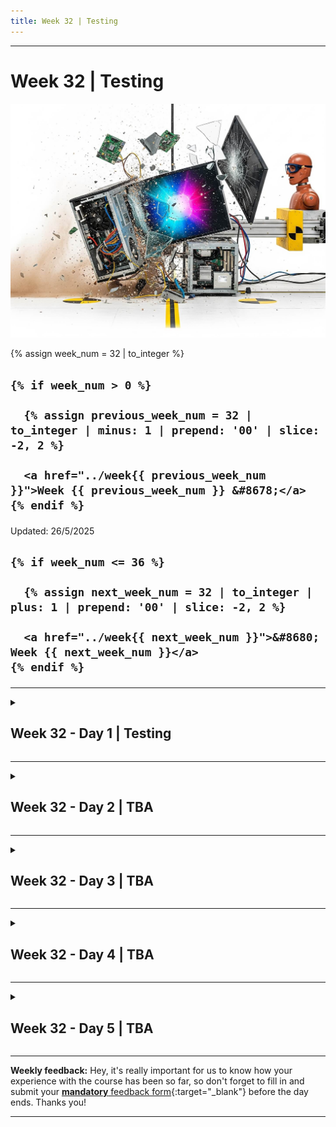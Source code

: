 ```yaml
---
title: Week 32 | Testing
---
```


<hr class="mb-0">

<h1 id="{{ Week 32-Testing | slugify }}">
  <span class="week-prefix">Week 32 |</span> Testing
</h1>

<img src="assets/pc.crash.test.jpeg" />

<div class="week-controls">

  {% assign week_num = 32 | to_integer %}

  <h2 class="week-controls__previous_week">

    {% if week_num > 0 %}

      {% assign previous_week_num = 32 | to_integer | minus: 1 | prepend: '00' | slice: -2, 2 %}

      <a href="../week{{ previous_week_num }}">Week {{ previous_week_num }} &#8678;</a>
    {% endif %}

  </h2>

  <span>Updated: 26/5/2025</span>

  <h2 class="week-controls__next_week">

    {% if week_num <= 36 %}

      {% assign next_week_num = 32 | to_integer | plus: 1 | prepend: '00' | slice: -2, 2 %}

      <a href="../week{{ next_week_num }}">&#8680; Week {{ next_week_num }}</a>
    {% endif %}

  </h2>

</div>

---

<!-- Week 32 - Day 1 | Testing -->
<details markdown="1">
  <summary>
    <h2>
      <span class="summary-day">Week 32 - Day 1</span> | Testing</h2>
  </summary>

### Schedule

  - **Watch the lectures**
  - **Study the suggested material**
  - **Practice on the topics and share your questions**

### Study Plan

  Your instructor will share the video lectures with you. Here are the topics covered:

  - **Part 1:** TypeScript & Testing FTW
  - **Part 2:** TypeScript & Testing FTW

  You can find the lecture code [here](){:target="_blank"}

  **Lecture Notes & Questions:**

  - **TypeScript + React:**  
    - **How to define types for hooks:**  
      - **const r = useState<POSSIBLE_TYPES_HERE>(INITIAL_VALUE)**  
        - **const r = useState<string|null|number>(null)**  
        - **const r = useRef<HTMLFormElement|null>(null)**  
  - **(method) ParentNode.querySelector<Element>(selectors: string): Element | null (+4 overloads)**  
    - This is the TypeScript *signature* for the documentQuerySelector()  
    - **ParentNode:** this is the TS type for the Object that contains this method  
      - document can be of ParentNode  
      - document.querySelector(“.an-element”).querySelector()  
    - **<Element>: ?**  
    - **:Element|null:** the return type  
    - **(+4 overloads): ?**  
  - **VSCode: Settings** => search for auto-save => files.autoSaveWhenNoErrors  
  - **VSCode:** [Pretty TypeScript Errors](https://marketplace.visualstudio.com/items?itemName=yoavbls.pretty-ts-errors){:target="_blank"}  
  - Testing document/DOM-API in Vitest  
    - Initially when you use document.* in tests you’ll get “document is not defined” because vitest runs in Node.js environment where DOM is not a thing.  
    - One solution would be to:  
      - Install jsdom (or happy-dom): `npm install --save-dev jsdom`  
      - Put this comment in your tests:  
      ```js
        /**  
         * @vitest-environment jsdom  
         */  
      ```
    - Alternatives exist through the configuration files *(vite.config.json, vitest.config.json or vitest.config.ts???, ts.config.json, etc.)*  
      - Check the docs: [https://vitest.dev/config/\#environment](https://vitest.dev/config/#environment){:target="_blank"}  
  - Vitest: you can either skip certain tests or focus on individual tests by using the following methods on the it(), describe() and test() methods of vitest:  
    - `it.skip(...)`  
    - `it.only(...)`  
    - `describe.skip()` or `describe.only()`  
    - `test.skip()` or `test.only()`  
  - Be very careful with NaN checks, because **NaN === NaN will ALWAYS BE false**  
    - The safest way is through **Number.isNaN( value )**   
    - **CAUTION:** There is also a global **isNaN()**. **AVOID IT!**  
  - **utils.ts:10 Uncaught Error** means there’s an Error thrown somewhere and you are not explicitly handling it, e.g. try/catch, catch(), etc.  
  - For testing React Components we need to bring in **React Testing Library**  
    - [https://testing-library.com/docs/react-testing-library/intro](https://testing-library.com/docs/react-testing-library/intro){:target="_blank"}  
      - For TS: `npm install --save-dev @testing-library/react @types/react-dom @types/react`  
    - Great intro to RTL: [https://www.robinwieruch.de/vitest-react-testing-library/](https://www.robinwieruch.de/vitest-react-testing-library/){:target="_blank"}  
  - When installing npm packages (and if they do not already include TypeScript types) you can use the @types repo:  
    - `npm i sharp`  
    - `npm i -D @types/sharp`  
    - `npm install react`  
    - `npm install --save-dev @types/react`

<!-- Summary -->

### Exercises

  - **Do you know the [`<picture>`](https://developer.mozilla.org/en-US/docs/Web/HTML/Element/picture){:target="_blank"} elements?**  
    - Cropping or modifying images for different media (screen sizes) conditions  
    - Offering alternative image formats, for cases where certain formats are not supported.  
      - You can serve the highly compressed webp image type for browsers that support this format and provide an alternative fallback for older browsers that do no support webp  
  - Study open source projects (GitHub, GitLab, Bitbucket) and take a look at how they organize tests  
    - [**sharp**](https://github.com/lovell/sharp/tree/main/test/unit){:target="_blank"} *(a Node.js module for working with images on the server)*  
  - **Testing Library** (which includes React Testing Library): *“The @testing-library family of packages helps you **test UI components** in a user-centric way.”*  
  - Discover [**React Testing Library**](https://testing-library.com/){:target="_blank"}:  
    - The methods available for querying the DOM (grabbing HTML elements)  
    - The methods for testing whether these selected elements have a particular property, e.g. contain some text, etc.  
    - The methods for triggering actions, e.g. enter value in an input, click a button

  **IMPORTANT:** Make sure to complete all the tasks found in the **daily Progress Sheet** and update the sheet accordingly. Once you've updated the sheet, don't forget to `commit` and `push`. The progress draft sheet for this day is: **/user/week32/progress/progress.draft.w32.d01.csv**

  You should **NEVER** update the `draft` sheets directly, but rather work on a copy of them according to the instructions [found here](../week01/resources/PROGRESS-WORKFLOW.md).


<!-- Extra Resources -->

<!-- Sources and Attributions -->
  
</details>

<hr class="mt-1">

<!-- Week 32 - Day 2 | TBA -->
<details markdown="1">
  <summary>
    <h2>
      <span class="summary-day">Week 32 - Day 2</span> | TBA</h2>
  </summary>

### Schedule

  - **Study the suggested material**
  - **Practice on the topics and share your questions**

<!-- Study Plan -->

<!-- Summary -->

<!-- Exercises -->

<!-- Extra Resources -->

<!-- Sources and Attributions -->
  
</details>

<hr class="mt-1">

<!-- Week 32 - Day 3 | TBA -->
<details markdown="1">
  <summary>
    <h2>
      <span class="summary-day">Week 32 - Day 3</span> | TBA</h2>
  </summary>

### Schedule

  - **Watch the lectures**
  - **Study the suggested material**
  - **Practice on the topics and share your questions**

### Study Plan

  Your instructor will share the video lectures with you. Here are the topics covered:

  - **Part 1:** 
  - **Part 2:**

  You can find the lecture code [here](){:target="_blank"}

  **Lecture Notes & Questions:**

  **References & Resources:**

<!-- Summary -->

<!-- Exercises -->

### Extra Resources

  ---



  _Photo by []()_


<!-- Sources and Attributions -->
  
</details>

<hr class="mt-1">

<!-- Week 32 - Day 4 | TBA -->
<details markdown="1">
  <summary>
    <h2>
      <span class="summary-day">Week 32 - Day 4</span> | TBA</h2>
  </summary>

### Schedule

  - **Study the suggested material**
  - **Practice on the topics and share your questions**

<!-- Study Plan -->

<!-- Summary -->

<!-- Exercises -->

<!-- Extra Resources -->

<!-- Sources and Attributions -->
  
</details>

<hr class="mt-1">

<!-- Week 32 - Day 5 | TBA -->
<details markdown="1">
  <summary>
    <h2>
      <span class="summary-day">Week 32 - Day 5</span> | TBA</h2>
  </summary>

### Schedule

  - **Watch the lectures**
  - **Study the suggested material**
  - **Practice on the topics and share your questions**

### Study Plan

  Your instructor will share the video lectures with you. Here are the topics covered:

  - **Part 1:** 
  - **Part 2:**

  You can find the lecture code [here](){:target="_blank"}

  **Lecture Notes & Questions:**

  **References & Resources:**

<!-- Summary -->

<!-- Exercises -->

### Extra Resources

  ---



  _Photo by []()_


<!-- Sources and Attributions -->
  
</details>


<hr class="mt-1">

**Weekly feedback:** Hey, it's really important for us to know how your experience with the course has been so far, so don't forget to fill in and submit your [**mandatory** feedback form](https://forms.gle/S6Zg3bbS2uuwsSZF9){:target="_blank"} before the day ends. Thanks you!



---

<!-- COMMENTS: -->
<script src="https://utteranc.es/client.js"
  repo="in-tech-gration/WDX-180"
  issue-term="pathname"
  theme="github-dark"
  crossorigin="anonymous"
  async>
</script>